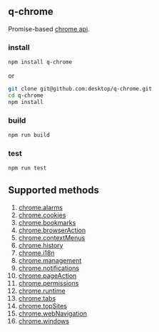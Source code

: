 ## q-chrome

Promise-based [chrome api](https://developer.chrome.com/extensions/api_index#stable_apis).

### install

```bash
npm install q-chrome
```

or

```bash
git clone git@github.com:desktop/q-chrome.git
cd q-chrome
npm install
```

### build

```bash
npm run build
```

### test

```bash
npm run test
```

## Supported methods

1. [chrome.alarms](https://developer.chrome.com/extensions/alarms)
2. [chrome.cookies](https://developer.chrome.com/extensions/cookies)
3. [chrome.bookmarks](https://developer.chrome.com/extensions/bookmarks)
4. [chrome.browserAction](https://developer.chrome.com/extensions/browserAction)
5. [chrome.contextMenus](https://developer.chrome.com/extensions/contextMenus)
6. [chrome.history](https://developer.chrome.com/extensions/history)
7. [chrome.i18n](https://developer.chrome.com/extensions/i18n)
8. [chrome.management](https://developer.chrome.com/extensions/management)
9. [chrome.notifications](https://developer.chrome.com/extensions/notifications)
10. [chrome.pageAction](https://developer.chrome.com/extensions/pageAction)
11. [chrome.permissions](https://developer.chrome.com/extensions/permissions)
12. [chrome.runtime](https://developer.chrome.com/extensions/runtime)
13. [chrome.tabs](https://developer.chrome.com/extensions/tabs)
14. [chrome.topSites](https://developer.chrome.com/extensions/topSites)
15. [chrome.webNavigation](https://developer.chrome.com/extensions/webNavigation)
16. [chrome.windows](https://developer.chrome.com/extensions/windows)

